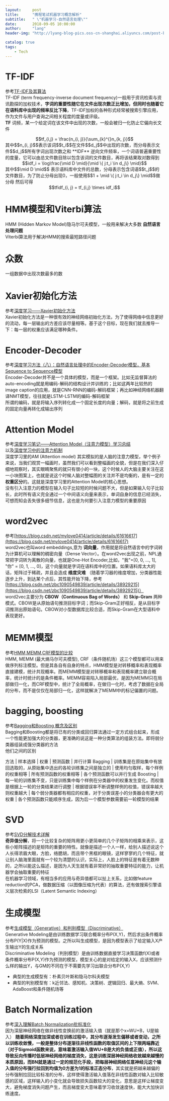 ```yaml
---
layout:     post
title:      "携程笔试机器学习概念解析"
subtitle:   " \"机器学习-自然语言处理\""
date:       2018-09-05 10:00:00
author:     "lang"
header-img: "http://lyang-blog-pics.oss-cn-shanghai.aliyuncs.com/post-bg-2017/0330/170330.jpg"

catalog: true
tags:
    - Tech
---
```


# TF-IDF

参考[TF-IDF及其算法](https://blog.csdn.net/sangyongjia/article/details/52440063)  
TF-IDF (term frequency-inverse document frequency)一般用于资讯检索与资讯勘探的加权技术，**字词的重要性随它在文件出现次数正比增加，但同时也随着它在语料库中出现的频率反比下降**，TF-IDF加权的各种形式经常被搜索引擎应用，作为文件与用户查询之间相关程度的度量或评级。  
**TF** 词频，某一个给定词在该文件中出现的次数，一般会被归一化防止它偏向长文件  
<center>$$tf_{i,j} = \frac{n_{i, j}}{\sum_{k}^{}n_{k, j}}$$</center>  
其中$$n_{i, j}$$表示该词$$t_i$$在文件$$d_j$$中出现的次数，而分母表示文件$$d_j$$所有字词出现次数之和  
**IDF** 逆向文件频率，一个词语普遍重要性的度量，它可以由总文件数目除以包含该词的文件数目，再将该结果取对数得到  
<center>$$idf_i = \log\frac{\mid D \mid}{\mid \{ j:t_i \in d_j\} \mid}$$</center>  
其中$$\mid D \mid$$ 表示语料库中文件的总数，分母表示包含词语$$t_j$$的文件数目，为了防止分母出现0，一般使用$$1 + \mid \{ j:t_i \in d_j\} \mid$$做分母  
然后可得  
<center>$$tfidf_{i, j} = tf_{i,j} \times idf_i$$</center>

# HMM模型和Viterbi算法

HMM (Hidden Markov Model)隐马尔可夫模型，一般用来解决大多数 **自然语言处理问题**  
Viterbi算法用于解决HMM的搜索最短路径问题

# 众数

一组数据中出现次数最多的数

# Xavier初始化方法

参考[深度学习——Xavier初始化方法](https://blog.csdn.net/shuzfan/article/details/51338178)  
Xavier初始化方法是一种很有效的神经网络初始化方法，为了使得网络中信息更好的流动，每一层输出的方差应该尽量相等。基于这个目标，现在我们就去推导一下：每一层的权重应该满足哪种条件。

# Encoder-Decoder

参考[深度学习方法（八）：自然语言处理中的Encoder-Decoder模型，基本Sequence to Sequence模型](https://blog.csdn.net/xbinworld/article/details/54605408)  
Encoder-Decoder并不是一个具体的模型，而是一个框架。比如无监督算法的auto-encoding就是用编码-解码的结构设计并训练的；比如这两年比较热的image caption的应用，就是CNN-RNN的编码-解码框架；再比如神经网络机器翻译NMT模型，往往就是LSTM-LSTM的编码-解码框架  
所谓的编码，就是将输入序列转化成一个固定长度的向量；解码，就是将之前生成的固定向量再转化成输出序列

# Attention Model

参考[深度学习笔记——Attention Model（注意力模型）学习总结](https://blog.csdn.net/mpk_no1/article/details/72862348)  
以及[深度学习中的注意力机制](https://blog.csdn.net/tg229dvt5i93mxaq5a6u/article/details/78422216)  
深度学习里的AM (Attention model) 其实模拟的是人脑的注意力模型，举个例子来说，当我们观赏一幅画时，虽然我们可以看到整幅画的全貌，但是在我们深入仔细地观察时，其实眼睛聚焦的就只有很小的一块，这个时候人的大脑主要关注在这一小块图案上，也就是说这个时候人脑对整幅图的关注并不是均衡的，是有一定的 **权重区分**的。这就是深度学习里的Attention Model的核心思想。  
没有引入注意力的模型在输入句子比较短的时候问题不大，但是如果输入句子比较长，此时所有语义完全通过一个中间语义向量来表示，单词自身的信息已经消失，可想而知会丢失很多细节信息，这也是为何要引入注意力模型的重要原因

# word2vec

参考[https://blog.csdn.net/mylove0414/article/details/61616617](https://blog.csdn.net/mylove0414/article/details/61616617)  
word2vec也叫word embeddings,意为 **词向量**，作用就是将自然语言中的字词转为计算机可以理解的稠密向量（Dense Vector）。在word2vec出现之前，NPL通常把字词转为离散的向量，也就是One-Hot Encoder,比如，"我"=[0, 0, ..., 1], "你" = [0, 1, ..., 0]，这个向量就是字词在语料库中的位置。如果语料库太大的话，矩阵过于稀疏，并且会造成 **维度灾难** （随着学习器的维度增加，分类器性能逐步上升，到达某个点后，其性能开始下降，参考[https://blog.csdn.net/zbc1090549839/article/details/38929215](https://blog.csdn.net/zbc1090549839/article/details/38929215)）  
word2vec主要分为 **CBOW（Continuous Bag of Words）** 和 **Skip-Gram** 两种模式。CBOW是从原始语句推测目标字词；而Skip-Gram正好相反，是从目标字词推测出原始语句。CBOW对小型数据库比较合适，而Skip-Gram在大型语料中表现更好。 

# MEMM模型

参考[HMM,MEMM,CRF模型的比较](https://blog.csdn.net/happyzhouxiaopei/article/details/7960876)  
HMM, MEMM (最大熵马尔可夫模型), CRF（条件随机场）这三个模型都可以用来做序列标注模型。但是其各自有自身的特点，HMM模型是对转移概率和表现概率直接建模，统计共现概率。而MEMM模型是对转移概率和表现概率建立联合概率，统计时统计的是条件概率。MEMM容易陷入局部最优，是因为MEMM只在局部做归一化，而CRF模型中，统计了全局概率，在做归一化时，考虑了数据在全局的分布，而不是仅仅在局部归一化，这样就解决了MEMM中的标记偏置的问题。

# bagging, boosting

参考[Bagging和Boosting 概念及区别](https://www.cnblogs.com/liuwu265/p/4690486.html)  
Bagging和Boosting都是将已有的分类或回归算法通过一定方式组合起来，形成一个性能更加强大的分类器，更准确的说这是一种分类算法的组装方法。即将弱分类器组装成强分类器的方法  
他们之间的区别  

方法 | 样本选择 | 权重 | 预测函数 | 并行计算
Bagging | 训练集是在原始集中有放回选取的，从原始集中选出的各轮训练集之间是独立的 | 使用均匀取样，每个样例的权重相等 | 所有预测函数的权重相等 | 各个预测函数可以并行生成
Boosting | 每一轮的训练集不变，只是训练集中每个样例在分类器中的权重发生变化。而权值是根据上一轮的分类结果进行调整 | 根据错误率不断调整样例的权值，错误率越大则权重越大 | 每个弱分类器都有相应的权重，对于分类误差小的分类器会有更大的权重 | 各个预测函数只能顺序生成，因为后一个模型参数需要前一轮模型的结果

# SVD

参考[SVD分解技术详解](http://www.cnblogs.com/peizhe123/p/5113357.html)  
**奇异值分解**，将一个比较复杂的矩阵用更小更简单的几个子矩阵的相乘来表示，这些小矩阵描述的是矩阵的重要的特性。就像是描述一个人一样，给别人描述说这个人长得浓眉大眼，方脸，络腮胡，而且带个黑框的眼镜，这样寥寥的几个特征，就让别人脑海里面就有一个较为清楚的认识，实际上，人脸上的特征是有着无数种的，之所以能这么描述，是因为人天生就有着非常好的抽取重要特征的能力，让机器学会抽取重要的特征  
在机器学习领域，有相当多的应用与奇异值都可以扯上关系，比如做feature reduction的PCA，做数据压缩（以图像压缩为代表）的算法，还有做搜索引擎语义层次检索的LSI（Latent Semantic Indexing）

# 生成模型

参考[生成模型（Generative）和判别模型（Discriminative）](https://www.cnblogs.com/realkate1/p/5683939.html)  
Generative Modeling是由训练数据学习联合概率分布P(X,Y)，然后求出条件概率分布P(Y|X)作为预测的模型。之所以叫生成模型，是因为模型表示了给定输入X产生输出Y的生成关系  
Discriminative Modeling（判别模型）是由训练数据直接学习决策函数f(X)或者条件概率分布P(X,Y)作为预测的模型，模型关心的是对给定的输入X，应该预测什么样的输出Y，与GM的不同在于不需要先学习出联合分布P(X,Y)

* 典型的生成模型有：朴素贝叶斯和隐马尔科夫模型
* 典型的判别模型有：k近邻法、感知机、决策树、逻辑回归、最大熵、SVM、AdaBoost和条件随机场等

# Batch Normalization

参考[深入理解Batch Normalization批标准化](https://www.cnblogs.com/guoyaohua/p/8724433.html)  
因为深层神经网络在做非线性变换前的激活输入值（就是那个x=WU+B，U是输入） **随着网络深度加深或者在训练过程中，其分布逐渐发生偏移或者变动，之所以训练收敛慢，一般是整体分布逐渐往非线性函数的取值区间的上下限两端靠近（对于Sigmoid函数来说，意味着激活输入值WU+B是大的负值或正值），所以这导致反向传播时低层神经网络的梯度消失，这是训练深层神经网络收敛越来越慢的本质原因，而BN就是通过一定的规范化手段，把每层神经网络任意神经元这个输入值的分布强行拉回到均值为0方差为1的标准正态分布**，其实就是把越来越偏的分布强制拉回比较标准的分布，这样使得激活输入值落在非线性函数对输入比较敏感的区域，这样输入的小变化就会导致损失函数较大的变化，意思是这样让梯度变大，避免梯度消失问题产生，而且梯度变大意味着学习收敛速度快，能大大加快训练速度。

